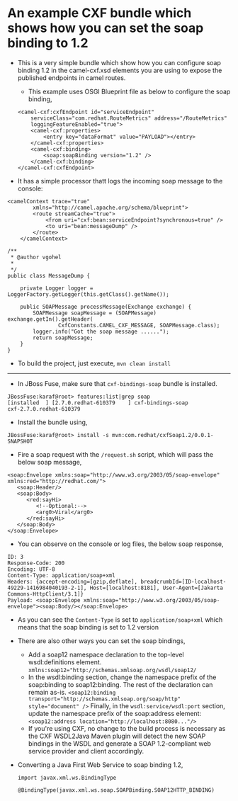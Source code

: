 # An example CXF bundle which shows how you can set the soap binding to 1.2 

- This is a very simple bundle which show how you can configure soap binding 1.2 in the camel-cxf.xsd elements you are using to expose the published endpoints in camel routes.
    - This example uses OSGI Blueprint file as below to configure the soap binding,
    
    ~~~
    <camel-cxf:cxfEndpoint id="serviceEndpoint"
		serviceClass="com.redhat.RouteMetrics" address="/RouteMetrics"
		loggingFeatureEnabled="true">
		<camel-cxf:properties>
			<entry key="dataFormat" value="PAYLOAD"></entry>
		</camel-cxf:properties>
		<camel-cxf:binding>
			<soap:soapBinding version="1.2" />
		</camel-cxf:binding>
	</camel-cxf:cxfEndpoint>
    ~~~


- It has a simple processor thatt logs the incoming soap message to the console:

~~~
<camelContext trace="true"
		xmlns="http://camel.apache.org/schema/blueprint">
		<route streamCache="true">
			<from uri="cxf:bean:serviceEndpoint?synchronous=true" />
			<to uri="bean:messageDump" />
		</route>
	</camelContext>
~~~

~~~
/**
 * @author vgohel
 *
 */
public class MessageDump {

	private Logger logger = LoggerFactory.getLogger(this.getClass().getName());

	public SOAPMessage processMessage(Exchange exchange) {
		SOAPMessage soapMessage = (SOAPMessage) exchange.getIn().getHeader(
				CxfConstants.CAMEL_CXF_MESSAGE, SOAPMessage.class);
		logger.info("Got the soap message ......");
		return soapMessage;
	}
}
~~~


- To build the project, just execute, `mvn clean install`

------

- In JBoss Fuse, make sure that `cxf-bindings-soap` bundle is installed.

~~~
JBossFuse:karaf@root> features:list|grep soap
[installed  ] [2.7.0.redhat-610379    ] cxf-bindings-soap                       cxf-2.7.0.redhat-610379
~~~

- Install the bundle using,

~~~
JBossFuse:karaf@root> install -s mvn:com.redhat/cxfSoap1.2/0.0.1-SNAPSHOT
~~~

- Fire a soap request with the `/request.sh` script, which will pass the below soap message,

~~~
<soap:Envelope xmlns:soap="http://www.w3.org/2003/05/soap-envelope" xmlns:red="http://redhat.com/">
   <soap:Header/>
   <soap:Body>
      <red:sayHi>
         <!--Optional:-->
         <arg0>Viral</arg0>
      </red:sayHi>
   </soap:Body>
</soap:Envelope>
~~~

- You can observe on the console or log files, the below soap response,

~~~
ID: 3
Response-Code: 200
Encoding: UTF-8
Content-Type: application/soap+xml
Headers: {accept-encoding=[gzip,deflate], breadcrumbId=[ID-localhost-49229-1416984040193-2-1], Host=[localhost:8181], User-Agent=[Jakarta Commons-HttpClient/3.1]}
Payload: <soap:Envelope xmlns:soap="http://www.w3.org/2003/05/soap-envelope"><soap:Body/></soap:Envelope>
~~~


- As you can see the `Content-Type` is set to `application/soap+xml` which means that the soap binding is set to 1.2 version

- There are also other ways you can set the soap bindings,

    - Add a soap12 namespace declaration to the top-level wsdl:definitions element.
    `xmlns:soap12="http://schemas.xmlsoap.org/wsdl/soap12/`
    - In the wsdl:binding section, change the namespace prefix of the soap:binding to soap12:binding. The rest of the declaration can remain as-is.
    `<soap12:binding transport="http://schemas.xmlsoap.org/soap/http" style="document" />`
    Finally, in the `wsdl:service/wsdl:port` section, update the namespace prefix of the soap:address element: `<soap12:address location="http://localhost:8080..."/>`
    - If you're using CXF, no change to the build process is necessary as the CXF WSDL2Java Maven plugin will detect the new SOAP bindings in the WSDL and generate a SOAP 1.2-compliant web service provider and client accordingly.
    
- Converting a Java First Web Service to soap binding 1.2,
    ~~~
    import javax.xml.ws.BindingType
    
    @BindingType(javax.xml.ws.soap.SOAPBinding.SOAP12HTTP_BINDING)
    ~~~
